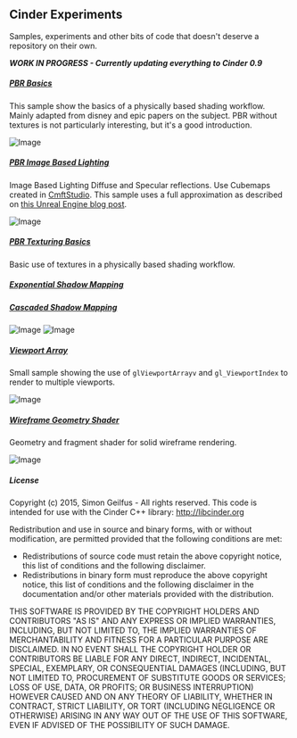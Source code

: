 ## Cinder Experiments
Samples, experiments and other bits of code that doesn't deserve a repository on their own.

***WORK IN PROGRESS - Currently updating everything to Cinder 0.9***

##### [PBR Basics](/PBRBasics/src/PBRBasicsApp.cpp)
This sample show the basics of a physically based shading workflow. Mainly adapted from disney and epic papers on the subject. PBR without textures is not particularly interesting, but it's a good introduction.

![Image](https://c1.staticflickr.com/1/582/23359423301_7ac7ecf293_o.gif)

##### [PBR Image Based Lighting](/PBRImageBasedLighting/src/PBRImageBasedLightingApp.cpp)
Image Based Lighting Diffuse and Specular reflections. Use Cubemaps created in [CmftStudio](https://github.com/dariomanesku/cmftStudio). This sample uses a full approximation as described on [this Unreal Engine blog post](https://www.unrealengine.com/blog/physically-based-shading-on-mobile).

![Image](https://c1.staticflickr.com/1/665/23415737176_f9378210a5_o.gif)

##### [PBR Texturing Basics](/PBRTexturingBasics/src/PBRTexturingBasicsApp.cpp)
Basic use of textures in a physically based shading workflow.

##### [Exponential Shadow Mapping](/ExponentialShadowMap/src/ExponentialShadowMapApp.cpp)
##### [Cascaded Shadow Mapping](/CascadedShadowMapping/src/CascadedShadowMappingApp.cpp)
![Image](https://c2.staticflickr.com/6/5791/23073995959_545492c54c_o_d.gif)
![Image](https://c1.staticflickr.com/1/624/22813606734_c3e293dc9f_o.gif)

##### [Viewport Array](/ViewportArray/src/ViewportArrayApp.cpp)
Small sample showing the use of ```glViewportArrayv``` and ```gl_ViewportIndex``` to render to multiple viewports.

![Image](https://c2.staticflickr.com/6/5641/23415803906_880f6eeccb_o.gif)

##### [Wireframe Geometry Shader](/WireframeGeometryShader/src/WireframeGeometryShaderApp.cpp)
Geometry and fragment shader for solid wireframe rendering.

![Image](https://c2.staticflickr.com/6/5726/23415788246_a5513fc938_o.gif)



##### License
Copyright (c) 2015, Simon Geilfus - All rights reserved.
This code is intended for use with the Cinder C++ library: http://libcinder.org

Redistribution and use in source and binary forms, with or without modification, are permitted provided that
the following conditions are met:

* Redistributions of source code must retain the above copyright notice, this list of conditions and
the following disclaimer.
* Redistributions in binary form must reproduce the above copyright notice, this list of conditions and
the following disclaimer in the documentation and/or other materials provided with the distribution.

THIS SOFTWARE IS PROVIDED BY THE COPYRIGHT HOLDERS AND CONTRIBUTORS "AS IS" AND ANY EXPRESS OR IMPLIED
WARRANTIES, INCLUDING, BUT NOT LIMITED TO, THE IMPLIED WARRANTIES OF MERCHANTABILITY AND FITNESS FOR A
PARTICULAR PURPOSE ARE DISCLAIMED. IN NO EVENT SHALL THE COPYRIGHT HOLDER OR CONTRIBUTORS BE LIABLE FOR
ANY DIRECT, INDIRECT, INCIDENTAL, SPECIAL, EXEMPLARY, OR CONSEQUENTIAL DAMAGES (INCLUDING, BUT NOT LIMITED
TO, PROCUREMENT OF SUBSTITUTE GOODS OR SERVICES; LOSS OF USE, DATA, OR PROFITS; OR BUSINESS INTERRUPTION)
HOWEVER CAUSED AND ON ANY THEORY OF LIABILITY, WHETHER IN CONTRACT, STRICT LIABILITY, OR TORT (INCLUDING
NEGLIGENCE OR OTHERWISE) ARISING IN ANY WAY OUT OF THE USE OF THIS SOFTWARE, EVEN IF ADVISED OF THE
POSSIBILITY OF SUCH DAMAGE.
